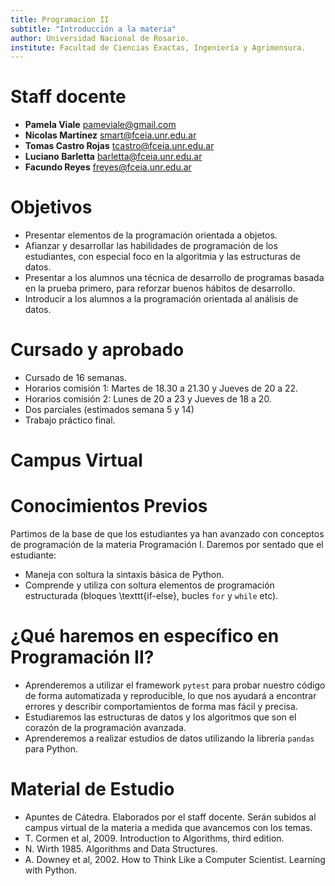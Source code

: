 ```yaml
---
title: Programacion II
subtitle: "Introducción a la materia"
author: Universidad Nacional de Rosario.
institute: Facultad de Ciencias Exactas, Ingeniería y Agrimensura.
---
```


# Staff docente

* **Pamela Viale** pameviale@gmail.com
* **Nicolas Martinez** smart@fceia.unr.edu.ar
* **Tomas Castro Rojas** tcastro@fceia.unr.edu.ar
* **Luciano Barletta** barletta@fceia.unr.edu.ar
* **Facundo Reyes** freyes@fceia.unr.edu.ar

# Objetivos

* Presentar elementos de la programación orientada a objetos.
* Afianzar y desarrollar las habilidades de programación de los estudiantes,
con especial foco en la algoritmia y las estructuras de datos.
* Presentar a los alumnos una técnica de desarrollo de programas basada en la
prueba primero, para reforzar buenos hábitos de desarrollo.
* Introducir a los alumnos a la programación orientada al análisis de datos.

# Cursado y aprobado

* Cursado de 16 semanas.
* Horarios comisión 1: Martes de 18.30 a 21.30 y Jueves de 20 a 22.
* Horarios comisión 2: Lunes de 20 a 23 y Jueves de 18 a 20.
* Dos parciales (estimados semana 5 y 14)
* Trabajo práctico final.

# Campus Virtual

# Conocimientos Previos

 Partimos de la base de que los estudiantes ya han avanzado con conceptos de
 programación de la materia Programación I. Daremos por sentado que el
 estudiante:

* Maneja con soltura la sintaxis básica de Python.
* Comprende y utiliza con soltura elementos de programación estructurada
(bloques \texttt{if-else}, bucles `for` y `while` etc).

# ¿Qué haremos en específico en Programación II?
* Aprenderemos a utilizar el framework `pytest` para probar nuestro código
de forma automatizada y reproducible, lo que nos ayudará a encontrar errores y
describir comportamientos de forma mas fácil y precisa.
* Estudiaremos las estructuras de datos y los algoritmos que son el corazón de
la programación avanzada.
* Aprenderemos a realizar estudios de datos utilizando la librería `pandas`
para Python.

# Material de Estudio

* Apuntes de Cátedra. Elaborados por el staff docente.  Serán subidos al
campus virtual de la materia a medida que avancemos con los temas.
* T. Cormen et al, 2009. Introduction to Algorithms, third edition.
* N. Wirth 1985. Algorithms and Data Structures.
* A. Downey et al, 2002. How to Think Like a Computer Scientist. Learning with
Python.
